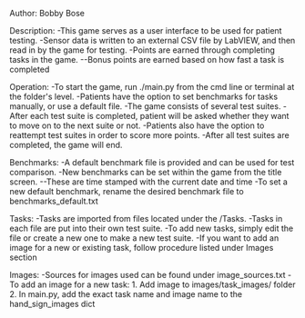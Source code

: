 Author: Bobby Bose

Description:
-This game serves as a user interface to be used for patient testing.
-Sensor data is written to an external CSV file by LabVIEW, and then read in by the game for testing.
-Points are earned through completing tasks in the game.
    --Bonus points are earned based on how fast a task is completed

Operation:
-To start the game, run ./main.py from the cmd line or terminal at the folder's level.
-Patients have the option to set benchmarks for tasks manually, or use a default file.
-The game consists of several test suites.
-After each test suite is completed, patient will be asked whether they want to move on to the next suite or not.
-Patients also have the option to reattempt test suites in order to score more points.
-After all test suites are completed, the game will end.

Benchmarks:
-A default benchmark file is provided and can be used for test comparison.
-New benchmarks can be set within the game from the title screen.
    --These are time stamped with the current date and time
-To set a new default benchmark, rename the desired benchmark file to benchmarks_default.txt

Tasks:
-Tasks are imported from files located under the /Tasks. 
-Tasks in each file are put into their own test suite.
-To add new tasks, simply edit the file or create a new one to make a new test suite.
-If you want to add an image for a new or existing task, follow procedure listed under Images section

Images:
-Sources for images used can be found under image_sources.txt
-To add an image for a new task:
    1. Add image to images/task_images/ folder
    2. In main.py, add the exact task name and image name to the hand_sign_images dict 